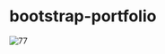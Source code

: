 # bootstrap-portfolio
![77](https://user-images.githubusercontent.com/56322167/214553742-6f86222b-cea5-4a49-be3e-ab48e8ff72fd.png)

